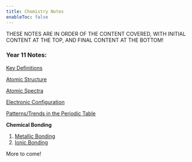 ```yaml
---
title: Chemistry Notes
enableToc: false
---
```

THESE NOTES ARE IN ORDER OF THE CONTENT COVERED, WITH INITIAL CONTENT AT THE TOP, AND FINAL CONTENT AT THE BOTTOM!

### Year 11 Notes:

[Key Definitions](Chemistry/Definitions.md)

[Atomic Structure](Chemistry/AtomicStructure.md)

[Atomic Spectra](Chemistry/AtomicSpectra.md)

[Electronic Configuration](Chemistry/ElectronicConfig.md)

[Patterns/Trends in the Periodic Table](Chemistry/Patterns.md)

**Chemical Bonding**
1. [Metallic Bonding](Chemistry/metal.md) 
2. [Ionic Bonding](Chemistry/ion.md)

More to come!